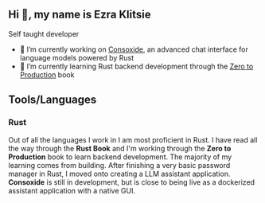## Hi 👋, my name is Ezra Klitsie

Self taught developer 

- 🔭 I’m currently working on [Consoxide](https://github.com/voidKandy/Consoxide), an advanced chat interface for language models powered by Rust
- 🌱 I’m currently learning Rust backend development through the [Zero to Production](https://github.com/LukeMathWalker/zero-to-production) book 
 

## Tools/Languages
### Rust
Out of all the languages I work in I am most proficient in Rust. I have read all the way through the **Rust Book** and I'm working through the **Zero to Production** book to learn backend development. The majority of my learning comes from building. After finishing a very basic password manager in Rust, I moved onto creating a LLM assistant application. **Consoxide** is still in development, but is close to being live as a dockerized assistant application with a native GUI.


<!--
**voidKandy/voidKandy** is a ✨ _special_ ✨ repository because its `README.md` (this file) appears on your GitHub profile.

Here are some ideas to get you started:


- 🌱 I’m currently learning ...
- 👯 I’m looking to collaborate on ...
- 🤔 I’m looking for help with ...
- 💬 Ask me about ...
- 📫 How to reach me: ...
- 😄 Pronouns: ...
- ⚡ Fun fact: ...
-->
